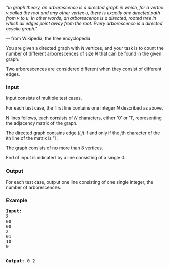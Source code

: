 <p><em>"In graph theory, an arborescence is a directed graph in which, for a vertex v called the root and any other vertex u, there is exactly one directed path from v to u. In other words, an arborescence is a directed, rooted tree in which all edges point away from the root. Every arborescence is a directed acyclic graph."</em></p>
<p>-- from Wikipedia, the free encyclopedia</p>
<p>You are given a directed graph with <em>N</em> vertices, and your task is to count the number of different arborescences of size <em>N</em> that can be found in the given graph.</p>
<p>Two arborescences are considered different when they consist of different edges.</p>
<h3>Input</h3>
<p>Input consists of multiple test cases.</p>
<p>For each test case, the first line contains one integer <em>N</em> described as above.</p>
<p>N lines follows, each consists of <em>N</em> characters, either '0' or '1', representing the adjacency matrix of the graph.</p>
<p>The directed graph contains edge (<em>i</em>,<em>j</em>) if and only if the <em>j</em>th character of the <em>i</em>th line of the matrix is '1'.</p>
<p>The graph consists of no more than 8 vertices.</p>
<p>End of input is indicated by a line consisting of a single 0.</p>
<h3>Output</h3>
<p>For each test case, output one line consisting of one single integer, the number of arborescences.</p>
<h3>Example</h3>
<pre><strong>Input:</strong>
2
00
00
2
01
10
0

<strong>Output:</strong>
0
2
</pre>